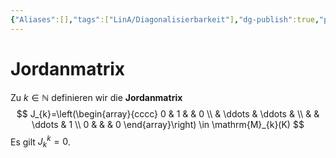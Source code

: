```yaml
---
{"Aliases":[],"tags":["LinA/Diagonalisierbarkeit"],"dg-publish":true,"permalink":"/02-all-notes/jordanmatrix/","dgHomeLink":true,"dgPassFrontmatter":true}
---
```


# Jordanmatrix
Zu $k \in \mathbb{N}$ definieren wir die **Jordanmatrix**
$$
J_{k}=\left(\begin{array}{cccc}
0 & 1 & & 0 \\
& \ddots & \ddots & \\
& & \ddots & 1 \\
0 & & & 0
\end{array}\right) \in \mathrm{M}_{k}(K)
$$
Es gilt $J_{k}^{k}=0$.
